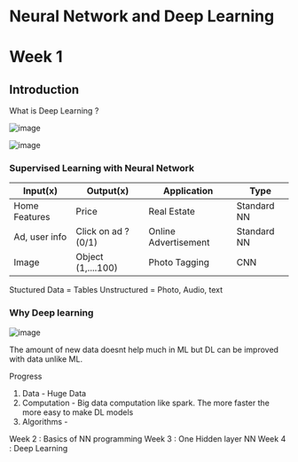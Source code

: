 # Neural Network and Deep Learning 

# Week 1

## Introduction 

What is Deep Learning ?

![image](https://user-images.githubusercontent.com/16976444/112741150-ccbc9a00-8f50-11eb-8276-ee65568e7de1.png)

![image](https://user-images.githubusercontent.com/16976444/112741156-de9e3d00-8f50-11eb-98cf-80ac03e94f6b.png)

### Supervised Learning with Neural Network 

Input(x) | Output(x)|Application| Type|
|-|-|-|-|
Home Features| Price | Real Estate| Standard NN|
Ad, user info| Click on ad ? (0/1) | Online Advertisement | Standard NN|
Image |Object (1,....100)| Photo Tagging| CNN |

Stuctured Data = Tables 
Unstructured = Photo, Audio, text 

### Why Deep learning 


![image](https://user-images.githubusercontent.com/16976444/112741288-6cc6f300-8f52-11eb-84c0-a310cfd6434f.png)

The amount of new data doesnt help much in ML but DL can be improved with data unlike ML. 

Progress 
1. Data - Huge Data
2. Computation - Big data computation like spark. The more faster the more easy to make DL models
3. Algorithms - 


Week 2 : Basics of NN programming 
Week 3 : One Hidden layer NN 
Week 4 : Deep Learning 
